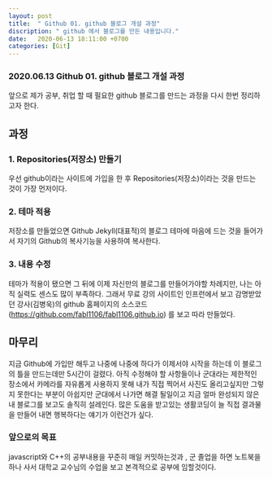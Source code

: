 ```yaml
---
layout: post
title:  " Github 01. github 블로그 개설 과정"
discription: " github 에서 블로그를 만든 내용입니다."
date:   2020-06-13 18:11:00 +0700
categories: [Git]
---
```


### 2020.06.13 Github 01. github 블로그 개설 과정

앞으로 제가 공부, 취업 할 때 필요한 github 블로그를 만드는 과정을 다시 한번 정리하고자 한다.


## 과정

### 1. Repositories(저장소) 만들기

우선 github이라는 사이트에 가입을 한 후 Repositories(저장소)이라는 것을 만드는 것이 가장 먼저이다.

### 2. 테마 적용    

저장소를 만들었으면 Github Jekyll(대표적)의 블로그 테마에 마음에 드는 것을 들어가서 자기의 Github의 복사기능을 사용하여 복사한다.

### 3. 내용 수정

테마가 적용이 됐으면 그 뒤에 이제 자신만의 블로그를 만들어가야할 차례지만, 나는 아직 실력도 센스도 많이 부족하다. 그래서 무료 강의 사이트인 인프런에서 보고 감명받았던 강사(김병욱)의 github 홈페이지의 소스코드(https://github.com/fabl1106/fabl1106.github.io) 를 보고 따라 만들었다. 

## 마무리

지금 Github에 가입만 해두고 나중에 나중에 하다가 이제서야 시작을 하는데 이 블로그의 틀을 만드는데만 5시간이 걸렸다. 아직 수정해야 할 사항들이나 군대라는 제한적인 장소에서 카메라를 자유롭게 사용하지 못해 내가 직접 찍어서 사진도 올리고싶지만 그렇지 못한다는 부분이 아쉽지만 군대에서 나가면 해결 될일이고 지금 얼마 완성되지 않은 내 블로그를 보고도 솔직히 설레인다. 많은 도움을 받고있는 생활코딩이 늘 직접 결과물을 만들어 내면 행복하다는 얘기가 이런건가 싶다.

### 앞으로의 목표

javascript와 C++의 공부내용을 꾸준히 매일 커밋하는것과 , 군 졸업을 하면 노트북을 하나 사서 대학교 교수님의 수업을 보고 본격적으로 공부에 임할것이다.
